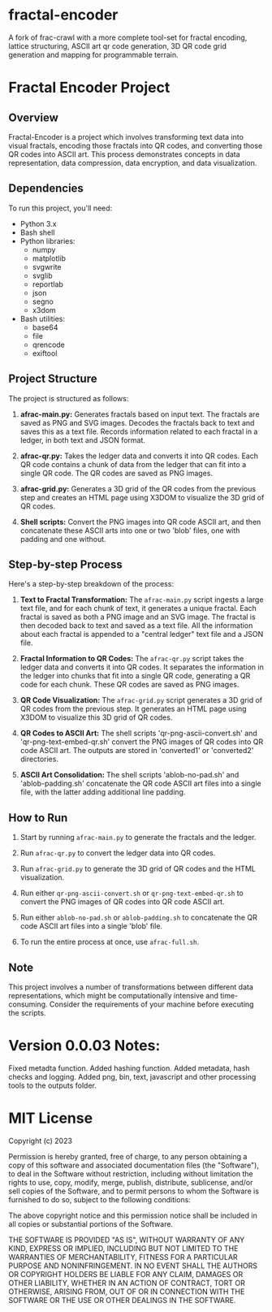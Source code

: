 # fractal-encoder
A fork of frac-crawl with a more complete tool-set for fractal encoding, lattice structuring, ASCII art qr code generation, 3D QR code grid generation and mapping for programmable terrain.

# Fractal Encoder Project

## Overview

Fractal-Encoder is a project which involves transforming text data into visual fractals, encoding those fractals into QR codes, and converting those QR codes into ASCII art. This process demonstrates concepts in data representation, data compression, data encryption, and data visualization.

## Dependencies

To run this project, you'll need:

- Python 3.x
- Bash shell
- Python libraries:
  - numpy
  - matplotlib
  - svgwrite
  - svglib
  - reportlab
  - json
  - segno
  - x3dom
- Bash utilities:
  - base64
  - file
  - qrencode
  - exiftool

## Project Structure

The project is structured as follows:

1. **afrac-main.py:** Generates fractals based on input text. The fractals are saved as PNG and SVG images. Decodes the fractals back to text and saves this as a text file. Records information related to each fractal in a ledger, in both text and JSON format.

2. **afrac-qr.py:** Takes the ledger data and converts it into QR codes. Each QR code contains a chunk of data from the ledger that can fit into a single QR code. The QR codes are saved as PNG images.

3. **afrac-grid.py:** Generates a 3D grid of the QR codes from the previous step and creates an HTML page using X3DOM to visualize the 3D grid of QR codes.

4. **Shell scripts:** Convert the PNG images into QR code ASCII art, and then concatenate these ASCII arts into one or two 'blob' files, one with padding and one without.

## Step-by-step Process

Here's a step-by-step breakdown of the process:

1. **Text to Fractal Transformation:** The `afrac-main.py` script ingests a large text file, and for each chunk of text, it generates a unique fractal. Each fractal is saved as both a PNG image and an SVG image. The fractal is then decoded back to text and saved as a text file. All the information about each fractal is appended to a "central ledger" text file and a JSON file.

2. **Fractal Information to QR Codes:** The `afrac-qr.py` script takes the ledger data and converts it into QR codes. It separates the information in the ledger into chunks that fit into a single QR code, generating a QR code for each chunk. These QR codes are saved as PNG images.

3. **QR Code Visualization:** The `afrac-grid.py` script generates a 3D grid of QR codes from the previous step. It generates an HTML page using X3DOM to visualize this 3D grid of QR codes.

4. **QR Codes to ASCII Art:** The shell scripts 'qr-png-ascii-convert.sh' and 'qr-png-text-embed-qr.sh' convert the PNG images of QR codes into QR code ASCII art. The outputs are stored in 'converted1' or 'converted2' directories.

5. **ASCII Art Consolidation:** The shell scripts 'ablob-no-pad.sh' and 'ablob-padding.sh' concatenate the QR code ASCII art files into a single file, with the latter adding additional line padding.

## How to Run

1. Start by running `afrac-main.py` to generate the fractals and the ledger.

2. Run `afrac-qr.py` to convert the ledger data into QR codes.

3. Run `afrac-grid.py` to generate the 3D grid of QR codes and the HTML visualization.

4. Run either `qr-png-ascii-convert.sh` or `qr-png-text-embed-qr.sh` to convert the PNG images of QR codes into QR code ASCII art.

5. Run either `ablob-no-pad.sh` or `ablob-padding.sh` to concatenate the QR code ASCII art files into a single 'blob' file.

6. To run the entire process at once, use `afrac-full.sh`.

## Note

This project involves a number of transformations between different data representations, which might be computationally intensive and time-consuming. Consider the requirements of your machine before executing the scripts.

# Version 0.0.03 Notes:

Fixed metadta function.
Added hashing function.
Added metadata, hash checks and logging.
Added png, bin, text, javascript and other processing tools to the outputs folder.

# MIT License

Copyright (c) 2023

Permission is hereby granted, free of charge, to any person obtaining a copy
of this software and associated documentation files (the "Software"), to deal
in the Software without restriction, including without limitation the rights
to use, copy, modify, merge, publish, distribute, sublicense, and/or sell
copies of the Software, and to permit persons to whom the Software is
furnished to do so, subject to the following conditions:

The above copyright notice and this permission notice shall be included in all
copies or substantial portions of the Software.

THE SOFTWARE IS PROVIDED "AS IS", WITHOUT WARRANTY OF ANY KIND, EXPRESS OR
IMPLIED, INCLUDING BUT NOT LIMITED TO THE WARRANTIES OF MERCHANTABILITY,
FITNESS FOR A PARTICULAR PURPOSE AND NONINFRINGEMENT. IN NO EVENT SHALL THE
AUTHORS OR COPYRIGHT HOLDERS BE LIABLE FOR ANY CLAIM, DAMAGES OR OTHER
LIABILITY, WHETHER IN AN ACTION OF CONTRACT, TORT OR OTHERWISE, ARISING FROM,
OUT OF OR IN CONNECTION WITH THE SOFTWARE OR THE USE OR OTHER DEALINGS IN THE
SOFTWARE.
